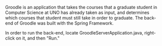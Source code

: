 Groodle is an application that takes the courses that a graduate student in Computer Science at UNO has already taken as input,
and determines which courses that student must still take in order to graduate.  The back-end of Groodle was built with
the Spring Framework.

In order to run the back-end, locate GroodleServerApplication.java, right-click on it, and then "Run."
